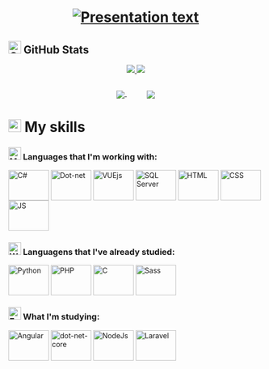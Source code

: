 <h1 align=center>
  <a href="https://git.io/typing-svg">
    <img src="https://readme-typing-svg.demolab.com?font=Press+Start+2P&duration=3200&pause=800&color=5FABEE&background=03031400&center=true&size=23&vCenter=true&width=870&lines=Hello+World!;I'm+Thales+Davi;System+Development+Student;Currently+focused+on+web+development" alt="Presentation text" />
  </a>
</h1>

<h2 align=left><img src="https://raw.githubusercontent.com/Tarikul-Islam-Anik/Animated-Fluent-Emojis/master/Emojis/Objects/Chart%20Increasing.png" alt="Chart Increasing" width="25" height="25" /> GitHub Stats</h2>
<div align=center>
  <a href="https://git.io/streak-stats" title="Go to source">
    <img src="https://streak-stats.demolab.com?user=ThalesDaviSouza&theme=holi-theme&hide_border=true"/>
  </a>
  <a href="https://github.com/anuraghazra/github-readme-stats" title="Go to source">
    <img src="https://github-readme-stats.vercel.app/api?username=ThalesDaviSouza&theme=holi&hide_border=true&rank_icon=github" />
  </a>
</div>

## 

<div align=center>
  <a href="https://github.com/anuraghazra/github-readme-stats" title="Go to source">
    <img align=center src="https://github-readme-stats.vercel.app/api/top-langs/?username=ThalesDaviSouza&theme=holi&hide_border=true&layout=donut-vertical" />
  </a>
  &nbsp &nbsp &nbsp &nbsp &nbsp
  <a href="https://github.com/anuraghazra/github-readme-stats" title="Go to source">
    <img align=center src="https://github-readme-stats.vercel.app/api/top-langs/?username=ThalesDaviSouza&theme=holi&hide_border=true" />
  </a>
</div>

##

<h1 align=left><img src="https://raw.githubusercontent.com/Tarikul-Islam-Anik/Animated-Fluent-Emojis/master/Emojis/Smilies/Smiling%20Face%20with%20Sunglasses.png" alt="Smiling Face with Sunglasses" width="25" height="25" /> My skills</h1>

<h3><img src="https://raw.githubusercontent.com/Tarikul-Islam-Anik/Animated-Fluent-Emojis/master/Emojis/People/Man%20Office%20Worker.png" alt="Man Office Worker" width="25" height="25" /> Languages that I'm working with:</h3>
<div align=left style="display: inline_block;">
    <img title="C#" align=center height=60 width=80 src="https://cdn.jsdelivr.net/gh/devicons/devicon/icons/csharp/csharp-original.svg" />
    <img title="Dot-net" align=center height=60 width=80 src="https://cdn.jsdelivr.net/gh/devicons/devicon/icons/dot-net/dot-net-plain-wordmark.svg" />
    <img title="VUEjs" align=center height=60 width=80 src="https://cdn.jsdelivr.net/gh/devicons/devicon/icons/vuejs/vuejs-original.svg" />
    <img title="SQL Server" align=center height=60 width=80 src="https://cdn.jsdelivr.net/gh/devicons/devicon/icons/microsoftsqlserver/microsoftsqlserver-plain-wordmark.svg" />
    <img title="HTML" align=center height=60 width=80 src="https://cdn.jsdelivr.net/gh/devicons/devicon/icons/html5/html5-original.svg" />
    <img title="CSS" align=center height=60 width=80 src="https://cdn.jsdelivr.net/gh/devicons/devicon/icons/css3/css3-original.svg" />
    <img title="JS" align=center height=60 width=80 src="https://cdn.jsdelivr.net/gh/devicons/devicon/icons/javascript/javascript-original.svg" />
</div>

<h3><img src="https://raw.githubusercontent.com/Tarikul-Islam-Anik/Animated-Fluent-Emojis/master/Emojis/Hand%20gestures/Writing%20Hand.png" alt="Writing Hand" width="25" height="25" /> Languagens that I've already studied:</h3>
<div align=left>
    <img title="Python" align=center height=60 width=80 src="https://cdn.jsdelivr.net/gh/devicons/devicon/icons/python/python-original.svg" />
    <img title="PHP" align=center height=60 width=80 src="https://cdn.jsdelivr.net/gh/devicons/devicon/icons/php/php-original.svg" />
    <img title="C" align=center height=60 width=80 src="https://cdn.jsdelivr.net/gh/devicons/devicon/icons/c/c-original.svg" />
    <img title="Sass" align=center height=60 width=80 src="https://cdn.jsdelivr.net/gh/devicons/devicon/icons/sass/sass-original.svg" />
</div>

<h3><img src="https://raw.githubusercontent.com/Tarikul-Islam-Anik/Animated-Fluent-Emojis/master/Emojis/Smilies/Face%20with%20Monocle.png" alt="Face with Monocle" width="25" height="25" /> What I'm studying:</h3>
<div align=left>
    <img title="Angular" align=center height=60 width=80 src="https://cdn.jsdelivr.net/gh/devicons/devicon/icons/angularjs/angularjs-original.svg" />
    <img title="dot-net-core" align=center height=60 width=80 src="https://cdn.jsdelivr.net/gh/devicons/devicon/icons/dotnetcore/dotnetcore-original.svg" />
    <img title="NodeJs" align=center height=60 width=80 src="https://cdn.jsdelivr.net/gh/devicons/devicon/icons/nodejs/nodejs-original-wordmark.svg" />
    <img title="Laravel" align=center height=60 width=80 src="https://cdn.jsdelivr.net/gh/devicons/devicon/icons/laravel/laravel-plain-wordmark.svg" />
</div>
